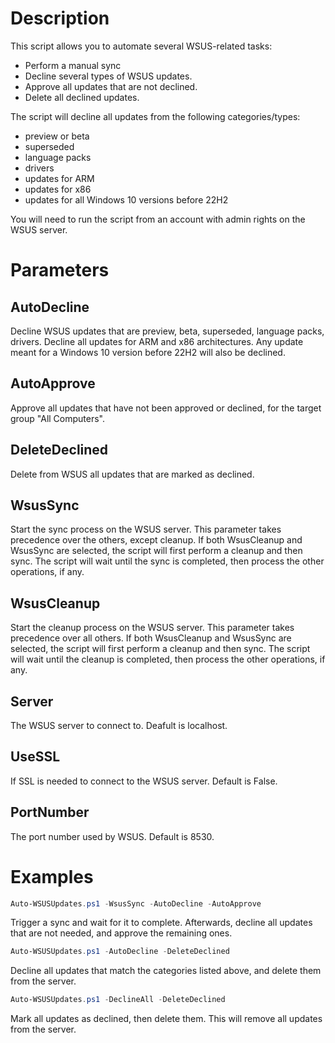 # Description
This script allows you to automate several WSUS-related tasks:
- Perform a manual sync
- Decline several types of WSUS updates.
- Approve all updates that are not declined.
- Delete all declined updates.

The script will decline all updates from the following categories/types:
- preview or beta
- superseded
- language packs
- drivers
- updates for ARM
- updates for x86
- updates for all Windows 10 versions before 22H2

You will need to run the script from an account with admin rights on the WSUS server.

# Parameters
## AutoDecline
Decline WSUS updates that are preview, beta, superseded, language packs, drivers. Decline all updates for ARM and x86 architectures.
Any update meant for a Windows 10 version before 22H2 will also be declined.

## AutoApprove
Approve all updates that have not been approved or declined, for the target group "All Computers".

## DeleteDeclined
Delete from WSUS all updates that are marked as declined.

## WsusSync
Start the sync process on the WSUS server. This parameter takes precedence over the others, except cleanup. If both WsusCleanup and WsusSync are selected, the script will first perform a cleanup and then sync.
The script will wait until the sync is completed, then process the other operations, if any.

## WsusCleanup
Start the cleanup process on the WSUS server. This parameter takes precedence over all others. If both WsusCleanup and WsusSync are selected, the script will first perform a cleanup and then sync.
The script will wait until the cleanup is completed, then process the other operations, if any.

## Server
The WSUS server to connect to. Deafult is localhost.

## UseSSL
If SSL is needed to connect to the WSUS server. Default is False.

## PortNumber
The port number used by WSUS. Default is 8530.

# Examples

```powershell
Auto-WSUSUpdates.ps1 -WsusSync -AutoDecline -AutoApprove
```

Trigger a sync and wait for it to complete. Afterwards, decline all updates that are not needed, and approve the remaining ones.

```powershell
Auto-WSUSUpdates.ps1 -AutoDecline -DeleteDeclined
```

Decline all updates that match the categories listed above, and delete them from the server.

```powershell
Auto-WSUSUpdates.ps1 -DeclineAll -DeleteDeclined
```

Mark all updates as declined, then delete them. This will remove all updates from the server.
